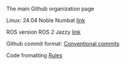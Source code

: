The main Github organization page

Linux:
24.04 Noble Numbat [link](https://ubuntu.com/download/desktop)

ROS version
ROS 2 Jazzy [link](https://docs.ros.org/en/jazzy/index.html)

Github commit format: [Conventional commits](https://gist.github.com/qoomon/5dfcdf8eec66a051ecd85625518cfd13)

Code fromatting [Rules](https://google.github.io/styleguide/)
